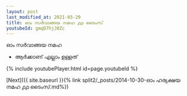 ```yaml
---
layout: post
last_modified_at: 2021-03-29
title: ഓം സർവാങ്ങയ നമഹ ൧൧ ടൈംസ്
youtubeId: gmqD7hjJ0Zc
---
```

 
 
 ഓം സർവാങ്ങയ നമഹ 
 
 -  ആർക്കാണ് എല്ലാം ഉള്ളത് 
 
  
 
  
 
 
 
 
 
 


{% include youtubePlayer.html id=page.youtubeId %}
 
[Next]({{ site.baseurl }}{% link  split2/_posts/2014-10-30-ഓം ഹര്യക്ഷയ നമഹ ൧൧ ടൈംസ്.md%})
 
